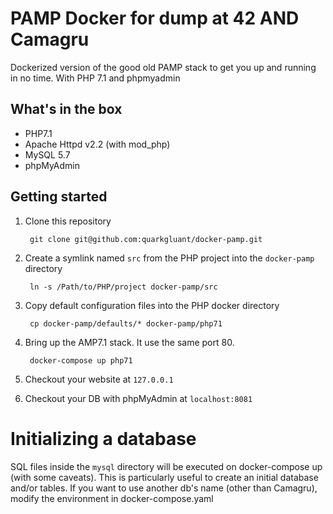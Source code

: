 # PAMP Docker for dump at 42 AND Camagru

Dockerized version of the good old PAMP stack to get you up and running in no time. With PHP 7.1 and phpmyadmin

## What's in the box

- PHP7.1
- Apache Httpd v2.2 (with mod_php)
- MySQL 5.7
- phpMyAdmin

## Getting started

1. Clone this repository

        git clone git@github.com:quarkgluant/docker-pamp.git
        
2. Create a symlink named `src` from the PHP project into the `docker-pamp` directory

        ln -s /Path/to/PHP/project docker-pamp/src

3. Copy default configuration files into the PHP docker directory

        cp docker-pamp/defaults/* docker-pamp/php71
        
4. Bring up the AMP7.1 stack. It use the same port 80.

        docker-compose up php71
        
5. Checkout your website at `127.0.0.1`

6. Checkout your DB with phpMyAdmin at `localhost:8081`

# Initializing a database

SQL files inside the `mysql` directory will be executed on docker-compose up (with some caveats). This is particularly useful to create an initial database and/or tables.
If you want to use another db's name (other than Camagru), modify the environment in docker-compose.yaml
